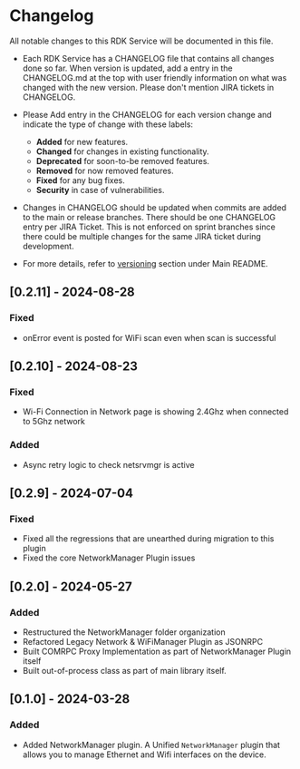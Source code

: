 # Changelog

All notable changes to this RDK Service will be documented in this file.

* Each RDK Service has a CHANGELOG file that contains all changes done so far. When version is updated, add a entry in the CHANGELOG.md at the top with user friendly information on what was changed with the new version. Please don't mention JIRA tickets in CHANGELOG. 

* Please Add entry in the CHANGELOG for each version change and indicate the type of change with these labels:
    * **Added** for new features.
    * **Changed** for changes in existing functionality.
    * **Deprecated** for soon-to-be removed features.
    * **Removed** for now removed features.
    * **Fixed** for any bug fixes.
    * **Security** in case of vulnerabilities.

* Changes in CHANGELOG should be updated when commits are added to the main or release branches. There should be one CHANGELOG entry per JIRA Ticket. This is not enforced on sprint branches since there could be multiple changes for the same JIRA ticket during development. 

* For more details, refer to [versioning](https://github.com/rdkcentral/rdkservices#versioning) section under Main README.

## [0.2.11] - 2024-08-28
### Fixed
- onError event is posted for WiFi scan even when scan is successful

## [0.2.10] - 2024-08-23
### Fixed
- Wi-Fi Connection in Network page is showing 2.4Ghz when connected to 5Ghz network
### Added
- Async retry logic to check netsrvmgr is active

## [0.2.9] - 2024-07-04
### Fixed 
- Fixed all the regressions that are unearthed during migration to this plugin
- Fixed the core NetworkManager Plugin issues

## [0.2.0] - 2024-05-27
### Added
- Restructured the NetworkManager folder organization
- Refactored Legacy Network & WiFiManager Plugin as JSONRPC
- Built COMRPC Proxy Implementation as part of NetworkManager Plugin itself
- Built out-of-process class as part of main library itself.

## [0.1.0] - 2024-03-28
### Added
- Added NetworkManager plugin. A Unified `NetworkManager` plugin that allows you to manage Ethernet and Wifi interfaces on the device.
